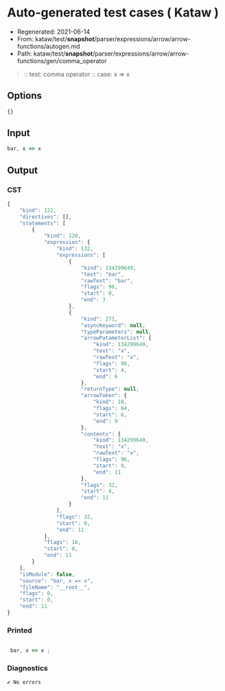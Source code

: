 # Auto-generated test cases ( Kataw )
- Regenerated: 2021-06-14
- From: kataw/test/__snapshot__/parser/expressions/arrow/arrow-functions/autogen.md
- Path: kataw/test/__snapshot__/parser/expressions/arrow/arrow-functions/gen/comma_operator
> :: test: comma operator
> :: case: x => x
## Options

`````js
{}
`````
## Input

`````js
bar, x => x
`````
## Output

### CST

```javascript
{
    "kind": 122,
    "directives": [],
    "statements": [
        {
            "kind": 120,
            "expression": {
                "kind": 132,
                "expressions": [
                    {
                        "kind": 134299649,
                        "text": "bar",
                        "rawText": "bar",
                        "flags": 96,
                        "start": 0,
                        "end": 3
                    },
                    {
                        "kind": 271,
                        "asyncKeyword": null,
                        "typeParameters": null,
                        "arrowPatameterList": {
                            "kind": 134299649,
                            "text": "x",
                            "rawText": "x",
                            "flags": 96,
                            "start": 4,
                            "end": 6
                        },
                        "returnType": null,
                        "arrowToken": {
                            "kind": 10,
                            "flags": 64,
                            "start": 6,
                            "end": 9
                        },
                        "contents": {
                            "kind": 134299649,
                            "text": "x",
                            "rawText": "x",
                            "flags": 96,
                            "start": 9,
                            "end": 11
                        },
                        "flags": 32,
                        "start": 4,
                        "end": 11
                    }
                ],
                "flags": 32,
                "start": 0,
                "end": 11
            },
            "flags": 16,
            "start": 0,
            "end": 11
        }
    ],
    "isModule": false,
    "source": "bar, x => x",
    "fileName": "__root__",
    "flags": 0,
    "start": 0,
    "end": 11
}
```

### Printed

```javascript

 bar, x => x ;

```

### Diagnostics

```javascript
✔ No errors
```

